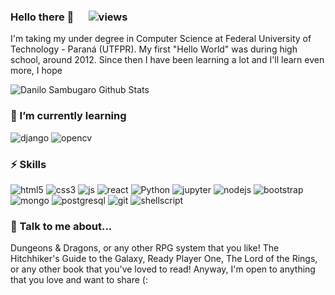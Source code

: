 ### Hello there 👋 &nbsp;&nbsp;&nbsp;&nbsp; ![views](https://komarev.com/ghpvc/?username=dsambugaro&style=flat-square&color=41B883&label=Views)

I'm taking my under degree in Computer Science at Federal University of Technology - Paraná (UTFPR).
My first "Hello World" was during high school, around 2012. Since then I have been learning a lot and I'll learn even more, I hope

![Danilo Sambugaro Github Stats](https://github-readme-stats.vercel.app/api?username=dsambugaro&show_icons=true&theme=vue-dark)

<!-- ![Danilo Sambugaro Github Code](https://github-readme-stats.vercel.app/api/top-langs/?username=dsambugaro&theme=vue-dark) -->

### 🌱 I’m currently learning 

![django](https://img.shields.io/badge/Django%20-%2300382A.svg?&style=for-the-badge&logo=django&logoColor=white)
![opencv](https://img.shields.io/badge/OpenCV%20-%230966ba.svg?&style=for-the-badge&logo=Canonical&logoColor=white)

### ⚡ Skills

![html5](https://img.shields.io/badge/html5%20-%23E34F26.svg?&style=for-the-badge&logo=html5&logoColor=white)
![css3](https://img.shields.io/badge/css3%20-%231572B6.svg?&style=for-the-badge&logo=css3&logoColor=white)
![js](https://img.shields.io/badge/javascript%20-%23323330.svg?&style=for-the-badge&logo=javascript&logoColor=white)
![react](https://img.shields.io/badge/react%20-%231a84a1.svg?&style=for-the-badge&logo=react&logoColor=white)
![Python](https://img.shields.io/badge/python%20-%2314354C.svg?&style=for-the-badge&logo=python&logoColor=white)
![jupyter](https://img.shields.io/badge/Jupyter_Notebook%20-%23F37626.svg?&style=for-the-badge&logo=jupyter&logoColor=white)
![nodejs](https://img.shields.io/badge/node.js%20-%2343853D.svg?&style=for-the-badge&logo=node.js&logoColor=white)
![bootstrap](https://img.shields.io/badge/bootstrap%20-%23563D7C.svg?&style=for-the-badge&logo=bootstrap&logoColor=white)
![mongo](https://img.shields.io/badge/MongoDB-%234ea94b.svg?&style=for-the-badge&logo=mongodb&logoColor=white)
![postgresql](https://img.shields.io/badge/PostgreSQL-%232F5E8D.svg?&style=for-the-badge&logo=postgresql&logoColor=white)
![git](https://img.shields.io/badge/git%20-%23F05033.svg?&style=for-the-badge&logo=git&logoColor=white)
![shellscript](https://img.shields.io/badge/shell_script%20-%23121011.svg?&style=for-the-badge&logo=gnu-bash&logoColor=white)

### 💬 Talk to me about...
Dungeons & Dragons, or any other RPG system that you like!
The Hitchhiker's Guide to the Galaxy, Ready Player One, The Lord of the Rings, or any other book that you've loved to read!
Anyway, I'm open to anything that you love and want to share (:

<!--
**dsambugaro/dsambugaro** is a ✨ _special_ ✨ repository because its `README.md` (this file) appears on your GitHub profile.

Here are some ideas to get you started:

- 🔭 I’m currently working on ...
- 🌱 I’m currently learning ...
- 👯 I’m looking to collaborate on ...
- 🤔 I’m looking for help with ...
- 💬 Ask me about ...
- 📫 How to reach me: ...
- 😄 Pronouns: ...
- ⚡ Fun fact: ...
-->

